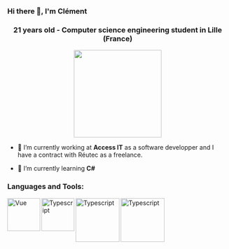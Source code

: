 ### Hi there 👋, I'm Clément
<h3 align="center">21 years old - Computer science engineering student in Lille (France)</h3>

<div id="header" align="center">
  <img src="https://media.giphy.com/media/yALcFbrKshfoY/giphy.gif" width="200">
</div>

- 🔭 I’m currently working at **Access IT** as a software developper and I have a contract with Réutec as a freelance.

- 🌱 I’m currently learning **C#**



<h3 align="left">Languages and Tools:</h3>
<img align="left" alt="Vue" width="75px" src="https://upload.wikimedia.org/wikipedia/commons/thumb/9/95/Vue.js_Logo_2.svg/2367px-Vue.js_Logo_2.svg.png" />
<img align="left" alt="Typescript" width="75px" src="https://cdn-icons-png.flaticon.com/512/5968/5968381.png" />
<img align="left" alt="Typescript" width="100px" src="https://go.dev/blog/go-brand/Go-Logo/PNG/Go-Logo_Aqua.png" />
<img align="left" alt="Typescript" width="100px" src="https://upload.wikimedia.org/wikipedia/commons/thumb/1/1b/R_logo.svg/991px-R_logo.svg.png" />







